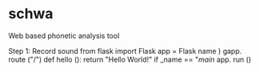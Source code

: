 # schwa
Web based phonetic analysis tool

Step 1: Record sound
from flask import Flask
app = Flask name
)
gapp. route ("/")
def hello ():
return "Hello World!" if _name == "_main_
app. run ()